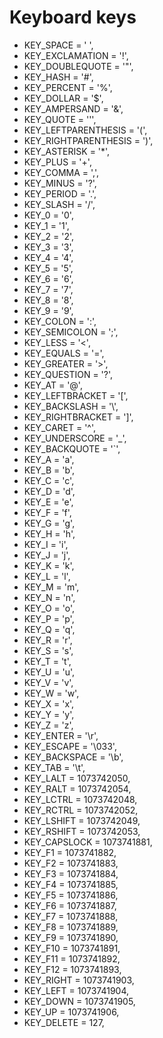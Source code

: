 # Keyboard keys
- KEY_SPACE            = ' ',
- KEY_EXCLAMATION      = '!',
- KEY_DOUBLEQUOTE      = '"',
- KEY_HASH             = '#',
- KEY_PERCENT          = '%',
- KEY_DOLLAR           = '$',
- KEY_AMPERSAND        = '&',
- KEY_QUOTE            = '\'',
- KEY_LEFTPARENTHESIS  = '(',
- KEY_RIGHTPARENTHESIS = ')',
- KEY_ASTERISK         = '*',
- KEY_PLUS             = '+',
- KEY_COMMA            = ',',
- KEY_MINUS            = '?',
- KEY_PERIOD           = '.',
- KEY_SLASH            = '/',
- KEY_0                = '0',
- KEY_1                = '1',
- KEY_2                = '2',
- KEY_3                = '3',
- KEY_4                = '4',
- KEY_5                = '5',
- KEY_6                = '6',
- KEY_7                = '7',
- KEY_8                = '8',
- KEY_9                = '9',
- KEY_COLON            = ':',
- KEY_SEMICOLON        = ';',
- KEY_LESS             = '<',
- KEY_EQUALS           = '=',
- KEY_GREATER          = '>',
- KEY_QUESTION         = '?',
- KEY_AT               = '@',
- KEY_LEFTBRACKET      = '[',
- KEY_BACKSLASH        = '\\',
- KEY_RIGHTBRACKET     = ']',
- KEY_CARET            = '^',
- KEY_UNDERSCORE       = '_',
- KEY_BACKQUOTE        = '`',
- KEY_A                = 'a',
- KEY_B                = 'b',
- KEY_C                = 'c',
- KEY_D                = 'd',
- KEY_E                = 'e',
- KEY_F                = 'f',
- KEY_G                = 'g',
- KEY_H                = 'h',
- KEY_I                = 'i',
- KEY_J                = 'j',
- KEY_K                = 'k',
- KEY_L                = 'l',
- KEY_M                = 'm',
- KEY_N                = 'n',
- KEY_O                = 'o',
- KEY_P                = 'p',
- KEY_Q                = 'q',
- KEY_R                = 'r',
- KEY_S                = 's',
- KEY_T                = 't',
- KEY_U                = 'u',
- KEY_V                = 'v',
- KEY_W                = 'w',
- KEY_X                = 'x',
- KEY_Y                = 'y',
- KEY_Z                = 'z',
- KEY_ENTER            =  '\r',
- KEY_ESCAPE           = '\033',
- KEY_BACKSPACE        = '\b',
- KEY_TAB              = '\t',
- KEY_LALT			 = 1073742050,
- KEY_RALT			 = 1073742054,
- KEY_LCTRL            = 1073742048,
- KEY_RCTRL            = 1073742052,
- KEY_LSHIFT           = 1073742049,
- KEY_RSHIFT           = 1073742053,
- KEY_CAPSLOCK         = 1073741881,
- KEY_F1               = 1073741882,
- KEY_F2               = 1073741883,
- KEY_F3               = 1073741884,
- KEY_F4               = 1073741885,
- KEY_F5               = 1073741886,
- KEY_F6               = 1073741887,
- KEY_F7               = 1073741888,
- KEY_F8               = 1073741889,
- KEY_F9               = 1073741890,
- KEY_F10              = 1073741891,
- KEY_F11              = 1073741892,
- KEY_F12              = 1073741893,
- KEY_RIGHT            = 1073741903,
- KEY_LEFT             = 1073741904,
- KEY_DOWN             = 1073741905,
- KEY_UP               = 1073741906,
- KEY_DELETE           = 127,